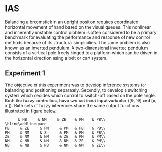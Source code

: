# IAS

Balancing a broomstick in an upright position requires coordinated horizontal movement of hand based on the visual queues. This nonlinear and inherently unstable control problem is often considered to be a primary benchmark for evaluating the performance and response of new control methods because of its structural simplicities. The same problem is also known as an inverted pendulum. A two-dimensional inverted pendulum consists of a vertical pole freely hinged to a platform which can be driven in the horizontal direction using a belt or cart system.

## Experiment 1

The objective of this experiment was to develop inference systems for balancing and positioning separately. Secondly, to develop a switching system which decides which control to switch-off based on the pole angle. Both the fuzzy controllers, have two set input input variables ([θ, ˙θ] and [x, x˙]). Both sets of fuzzy inferences share the same output functions illustrated in figure below.

          & NB     & NM     & ZE    & PM    & PB\\
    \hline\addlinespace
    PB     & ZE     & PM     & PM   & PB    & PB\\
    PM     & NM     & Z      & PM   & PM    & PB\\
    ZE     & NM     & NM     & ZE   & PM    & PM\\
    NM     & NB     & NM     & NM   & ZE    & PM\\
    NB     & NB     & NB     & NM   & NM    & ZE\\

